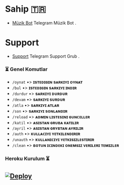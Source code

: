 
# Sahip 🇹🇷
- [Müzik Bot](https://t.me/SwoxyComeBack) Telegram Müzik Bot .

# Support 
- [Support](https://t.me/SwoxyComeBack) Telegram Support Grub .


### ⏳ Genel Komutlar
- `/oynat` •> **ɪsᴛᴇᴅɪɢɪɴ sᴀʀᴋɪʏɪ ᴏʏɴᴀᴛ**
- `/bul` •> **ɪsᴛᴇᴅɪɢɪɴ sᴀʀᴋɪʏɪ ɪɴᴅɪʀ** 
- `/durdur` •> **sᴀʀᴋɪʏɪ ᴅᴜʀᴅᴜʀ**
- `/devam` •> **sᴀʀᴋɪʏɪ sᴜʀᴅᴜʀ**
- `/atla` •> **sᴀʀᴋɪʏɪ ᴀᴛʟᴀʀ** 
- `/son` •> **sᴀʀᴋɪʏɪ sᴏɴʟᴀɴᴅɪʀ**
- `/reload` •> **ᴀᴅᴍɪɴ ʟɪsᴛᴇsɪɴɪ ɢᴜɴᴄᴇʟʟᴇʀ** 
- `/katil` •> **ᴀsɪsᴛᴀɴ ɢʀᴜʙᴀ ᴋᴀᴛɪʟɪʀ**
- `/ayril` •> **ᴀsɪsᴛᴀɴ ɢʀʏʙᴛᴀɴ ᴀʏʀɪʟɪʀ**
- `/auth` •> **ᴋᴜʟʟᴀᴄɪʏɪ ʏᴇᴛᴋɪʟᴇɴᴅɪʀɪʀ**
- `/unauth` •> **ᴋᴜʟʟᴀɴɪᴄɪʏɪ ʏᴇᴛᴋɪsɪᴢʟᴇsᴛɪʀɪʀ**
- `/clean` •> **ʙᴏᴛᴜɴ ɪᴄɪɴᴅᴇᴋɪ ᴏɴᴇᴍsɪᴢ ᴠᴇʀɪʟᴇʀɪ ᴛᴇᴍɪᴢʟᴇʀ**


### Heroku Kurulum ⏳
[![Deploy](https://www.herokucdn.com/deploy/button.svg)](https://heroku.com/deploy?template=https://github.com/SwoxyComeBack/Music)
-
